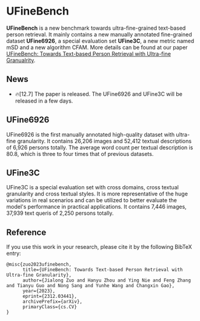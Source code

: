 # UFineBench
**UFineBench** is a new benchmark towards ultra-fine-grained text-based person retrieval. It mainly contains a new manually annotated fine-grained dataset **UFine6926**, a special evaluation set **UFine3C**, a new metric named mSD and a new algorithm CFAM. More details can be found at our paper [UFineBench: Towards Text-based Person Retrieval with Ultra-fine Granualrity](https://arxiv.org/abs/2312.03441).

## News
* 🔥[12.7] The paper is released. The UFine6926 and UFine3C will be released in a few days.
  
## UFine6926
UFine6926 is the first manually annotated high-quality dataset with ultra-fine granularity. It contains 26,206 images and 52,412 textual descriptions of 6,926 persons totally. The average word count per textual description is 80.8, which is three to four times that of previous datasets.

## UFine3C
UFine3C is a special evaluation set with cross domains, cross textual granularity and cross textual styles. It is more representative of the huge variations in real scenarios and can be utilized to better evaluate the model's performance in practical applications. It contains 7,446 images, 37,939 text queris of 2,250 persons totally. 

## Reference
If you use this work in your research, please cite it by the following BibTeX entry:
```
@misc{zuo2023ufinebench,
      title={UFineBench: Towards Text-based Person Retrieval with Ultra-fine Granularity}, 
      author={Jialong Zuo and Hanyu Zhou and Ying Nie and Feng Zhang and Tianyu Guo and Nong Sang and Yunhe Wang and Changxin Gao},
      year={2023},
      eprint={2312.03441},
      archivePrefix={arXiv},
      primaryClass={cs.CV}
}
